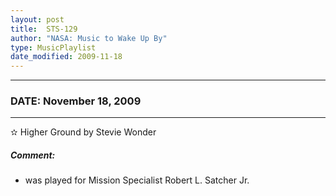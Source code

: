 ```yaml
---
layout: post
title:  STS-129
author: "NASA: Music to Wake Up By"
type: MusicPlaylist
date_modified: 2009-11-18
---
```


----
### DATE: November 18, 2009
----
✫ Higher Ground by Stevie Wonder

##### Comment:
* was played for Mission Specialist Robert L. Satcher Jr.
